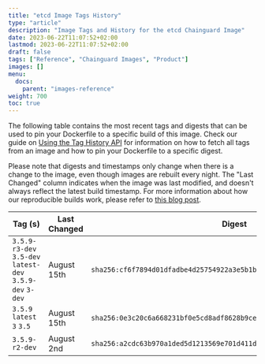 ```yaml
---
title: "etcd Image Tags History"
type: "article"
description: "Image Tags and History for the etcd Chainguard Image"
date: 2023-06-22T11:07:52+02:00
lastmod: 2023-06-22T11:07:52+02:00
draft: false
tags: ["Reference", "Chainguard Images", "Product"]
images: []
menu:
  docs:
    parent: "images-reference"
weight: 700
toc: true
---
```


The following table contains the most recent tags and digests that can be used to pin your Dockerfile to a specific build of this image. Check our guide on [Using the Tag History API](/chainguard/chainguard-images/using-the-tag-history-api/) for information on how to fetch all tags from an image and how to pin your Dockerfile to a specific digest.

Please note that digests and timestamps only change when there is a change to the image, even though images are rebuilt every night. The "Last Changed" column indicates when the image was last modified, and doesn't always reflect the latest build timestamp. For more information about how our reproducible builds work, please refer to [this blog post](https://www.chainguard.dev/unchained/reproducing-chainguards-reproducible-image-builds).

| Tag (s)                                                    | Last Changed | Digest                                                                    |
|------------------------------------------------------------|--------------|---------------------------------------------------------------------------|
|  `3.5.9-r3-dev` `3.5-dev` `latest-dev` `3.5.9-dev` `3-dev` | August 15th  | `sha256:cf6f7894d01dfadbe4d25754922a3e5b1b36caa2b666222f01d8d8154422ba8a` |
|  `3.5.9` `latest` `3` `3.5`                                | August 15th  | `sha256:0e3c20c6a668231bf0e5cd8adf8628b9ce32d5ab0527e5a4fb76fe008dc43c1f` |
|  `3.5.9-r2-dev`                                            | August 2nd   | `sha256:a2cdc63b970a1ded5d1213569e701d411d0aebe0992b9b0080261ca01c7fd9f3` |
